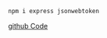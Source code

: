 ```bash
npm i express jsonwebtoken
```
[github Code](https://github.com/bradtraversy/node_jwt_example)